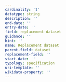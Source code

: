 ```yaml
---
cardinality: '1'
datatype: string
description: ''
end-date: ''
entry-date: ''
field: replacement-dataset
guidance: ''
hint: ''
name: Replacement dataset
parent-field: dataset
replacement-field: ''
start-date: ''
typology: specification
uri-template: ''
wikidata-property: ''
---
```

